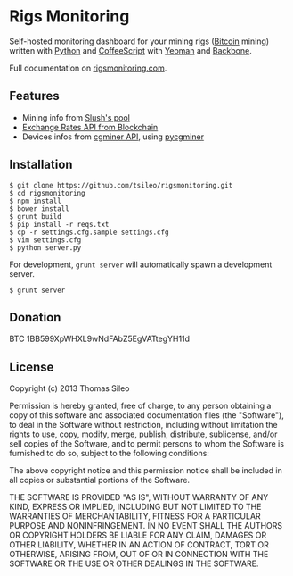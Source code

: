 # Rigs Monitoring

Self-hosted monitoring dashboard for your mining rigs ([Bitcoin](http://bitcoin.org/) mining) written with [Python](http://python.org/) and [CoffeeScript](http://coffeescript.org/) with [Yeoman](http://yeoman.io/) and [Backbone](http://backbonejs.org/).

Full documentation on [rigsmonitoring.com](https://rigsmonitoring.com).


## Features

- Mining info from [Slush's pool](https://mining.bitcoin.cz/)
- [Exchange Rates API from Blockchain](https://blockchain.info/api/exchange_rates_api)
- Devices infos from [cgminer API](https://github.com/ckolivas/cgminer), using [pycgminer](https://github.com/tsileo/pycgminer)


## Installation

```console
$ git clone https://github.com/tsileo/rigsmonitoring.git
$ cd rigsmonitoring
$ npm install
$ bower install
$ grunt build
$ pip install -r reqs.txt
$ cp -r settings.cfg.sample settings.cfg
$ vim settings.cfg
$ python server.py
```

For development, ``grunt server`` will automatically spawn a development server.

```console
$ grunt server
```


## Donation

BTC 1BB599XpWHXL9wNdFAbZ5EgVATtegYH11d


## License

Copyright (c) 2013 Thomas Sileo

Permission is hereby granted, free of charge, to any person obtaining a copy of this software and associated documentation files (the "Software"), to deal in the Software without restriction, including without limitation the rights to use, copy, modify, merge, publish, distribute, sublicense, and/or sell copies of the Software, and to permit persons to whom the Software is furnished to do so, subject to the following conditions:

The above copyright notice and this permission notice shall be included in all copies or substantial portions of the Software.

THE SOFTWARE IS PROVIDED "AS IS", WITHOUT WARRANTY OF ANY KIND, EXPRESS OR IMPLIED, INCLUDING BUT NOT LIMITED TO THE WARRANTIES OF MERCHANTABILITY, FITNESS FOR A PARTICULAR PURPOSE AND NONINFRINGEMENT. IN NO EVENT SHALL THE AUTHORS OR COPYRIGHT HOLDERS BE LIABLE FOR ANY CLAIM, DAMAGES OR OTHER LIABILITY, WHETHER IN AN ACTION OF CONTRACT, TORT OR OTHERWISE, ARISING FROM, OUT OF OR IN CONNECTION WITH THE SOFTWARE OR THE USE OR OTHER DEALINGS IN THE SOFTWARE.